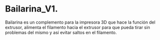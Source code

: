 # Bailarina_V1.
Bailarina es un complemento para la impresora 3D que hace la función del extrusor, alimenta el filamento hacia el extrusor para que pueda tirar sin problemas del mismo y así evitar saltos en el filamento.
